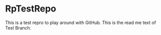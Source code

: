# RpTestRepo
This is a test repro to play around with GitHub. This is the read me text of Test Branch.
